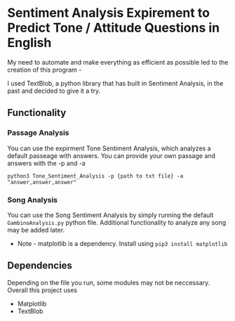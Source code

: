 # Sentiment Analysis Expirement to Predict Tone / Attitude Questions in English
My need to automate and make everything as efficient as possible led to the creation of this program - 

I used TextBlob, a python library that has built in Sentiment Analysis, in the past and
decided to give it a try. 

## Functionality

### Passage Analysis
You can use the expirment Tone Sentiment Analysis, which analyzes a default passeage with answers. You can provide your own passage and answers with the -p and -a

`python3 Tone_Sentiment_Analysis -p {path to txt file} -a "answer,answer,answer"`

### Song Analysis
You can use the Song Sentiment Analysis by simply running the default `GambinoAnalysis.py` python file.
Additional functionality to analyze any song may be added later. 

- Note - matplotlib is a dependency. Install using `pip3 install matplotlib`

## Dependencies
Depending on the file you run, some modules may not be neccessary.
Overall this project uses
* Matplotlib
* TextBlob